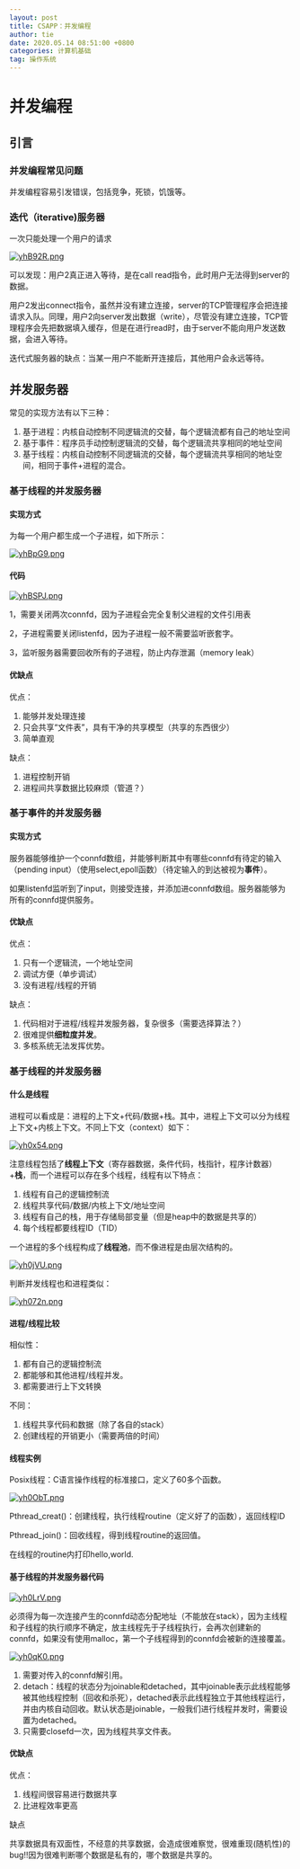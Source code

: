 ```yaml
---
layout: post
title: CSAPP：并发编程
author: tie
date: 2020.05.14 08:51:00 +0800
categories: 计算机基础
tag: 操作系统
---
```

# 并发编程

## 引言

### 并发编程常见问题

并发编程容易引发错误，包括竞争，死锁，饥饿等。

### 迭代（iterative)服务器

一次只能处理一个用户的请求

[![yhB92R.png](https://s3.ax1x.com/2021/02/19/yhB92R.png)](https://imgchr.com/i/yhB92R)

可以发现：用户2真正进入等待，是在call read指令，此时用户无法得到server的数据。

用户2发出connect指令，虽然并没有建立连接，server的TCP管理程序会把连接请求入队。同理，用户2向server发出数据（write），尽管没有建立连接，TCP管理程序会先把数据填入缓存，但是在进行read时，由于server不能向用户发送数据，会进入等待。

迭代式服务器的缺点：当某一用户不能断开连接后，其他用户会永远等待。



## 并发服务器

常见的实现方法有以下三种：

1. 基于进程：内核自动控制不同逻辑流的交替，每个逻辑流都有自己的地址空间
2. 基于事件：程序员手动控制逻辑流的交替，每个逻辑流共享相同的地址空间
3. 基于线程：内核自动控制不同逻辑流的交替，每个逻辑流共享相同的地址空间，相同于事件+进程的混合。



### 基于线程的并发服务器

#### 实现方式

为每一个用户都生成一个子进程，如下所示：

[![yhBpG9.png](https://s3.ax1x.com/2021/02/19/yhBpG9.png)](https://imgchr.com/i/yhBpG9)

#### 代码

[![yhBSPJ.png](https://s3.ax1x.com/2021/02/19/yhBSPJ.png)](https://imgchr.com/i/yhBSPJ)

1，需要关闭两次connfd，因为子进程会完全复制父进程的文件引用表

2，子进程需要关闭listenfd，因为子进程一般不需要监听嵌套字。

3，监听服务器需要回收所有的子进程，防止内存泄漏（memory leak）

#### 优缺点

优点：

1. 能够并发处理连接
2. 只会共享“文件表”，具有干净的共享模型（共享的东西很少）
3. 简单直观

缺点：

1. 进程控制开销
2. 进程间共享数据比较麻烦（管道？）

### 基于事件的并发服务器

#### 实现方式

服务器能够维护一个connfd数组，并能够判断其中有哪些connfd有待定的输入（pending input）（使用select,epoll函数）（待定输入的到达被视为**事件**）。

如果listenfd监听到了input，则接受连接，并添加进connfd数组。服务器能够为所有的connfd提供服务。

#### 优缺点

优点：

1. 只有一个逻辑流，一个地址空间
2. 调试方便（单步调试）
3. 没有进程/线程的开销

缺点：

1. 代码相对于进程/线程并发服务器，复杂很多（需要选择算法？）
2. 很难提供**细粒度并发**。
3. 多核系统无法发挥优势。

### 基于线程的并发服务器

#### 什么是线程

进程可以看成是：进程的上下文+代码/数据+栈。其中，进程上下文可以分为线程上下文+内核上下文。不同上下文（context）如下：

[![yh0x54.png](https://s3.ax1x.com/2021/02/19/yh0x54.png)](https://imgchr.com/i/yh0x54)

注意线程包括了**线程上下文**（寄存器数据，条件代码，栈指针，程序计数器）+**栈**，而一个进程可以存在多个线程，线程有以下特点：

1. 线程有自己的逻辑控制流
2. 线程共享代码/数据/内核上下文/地址空间
3. 线程有自己的栈，用于存储局部变量（但是heap中的数据是共享的）
4. 每个线程都要线程ID（TID）

一个进程的多个线程构成了**线程池**，而不像进程是由层次结构的。

[![yh0jVU.png](https://s3.ax1x.com/2021/02/19/yh0jVU.png)](https://imgchr.com/i/yh0jVU)

判断并发线程也和进程类似：

[![yh072n.png](https://s3.ax1x.com/2021/02/19/yh072n.png)](https://imgchr.com/i/yh072n)

#### 进程/线程比较

相似性：

1. 都有自己的逻辑控制流
2. 都能够和其他进程/线程并发。
3. 都需要进行上下文转换

不同：

1. 线程共享代码和数据（除了各自的stack）
2. 创建线程的开销更小（需要两倍的时间）

#### 线程实例

Posix线程：C语言操作线程的标准接口，定义了60多个函数。

[![yh0ObT.png](https://s3.ax1x.com/2021/02/19/yh0ObT.png)](https://imgchr.com/i/yh0ObT)

Pthread_creat()：创建线程，执行线程routine（定义好了的函数），返回线程ID

Pthread_join()：回收线程，得到线程routine的返回值。

在线程的routine内打印hello,world.

#### 基于线程的并发服务器代码

[![yh0LrV.png](https://s3.ax1x.com/2021/02/19/yh0LrV.png)](https://imgchr.com/i/yh0LrV)

必须得为每一次连接产生的connfd动态分配地址（不能放在stack），因为主线程和子线程的执行顺序不确定，放主线程先于子线程执行，会再次创建新的connfd，如果没有使用malloc，第一个子线程得到的connfd会被新的连接覆盖。

[![yh0qK0.png](https://s3.ax1x.com/2021/02/19/yh0qK0.png)](https://imgchr.com/i/yh0qK0)

1. 需要对传入的connfd解引用。
2. detach：线程的状态分为joinable和detached，其中joinable表示此线程能够被其他线程控制（回收和杀死），detached表示此线程独立于其他线程运行，并由内核自动回收。默认状态是joinable，一般我们进行线程并发时，需要设置为detached。
3. 只需要closefd一次，因为线程共享文件表。

#### 优缺点

优点：

1. 线程间很容易进行数据共享
2. 比进程效率更高

缺点

共享数据具有双面性，不经意的共享数据，会造成很难察觉，很难重现(随机性)的bug!!因为很难判断哪个数据是私有的，哪个数据是共享的。